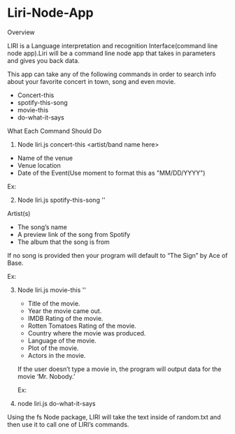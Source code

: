 # Liri-Node-App
Overview

LIRI is a Language interpretation and recognition Interface(command line node app).Liri will be a command line node app that takes in parameters and gives you back data.

This app can take any of the following commands in order to search info about your favorite concert in town, song and even movie.

* Concert-this
* spotify-this-song
* movie-this
* do-what-it-says

What Each Command Should Do

1. Node liri.js concert-this <artist/band name here>

* Name of the venue
* Venue location
* Date of the Event(Use moment to format this as "MM/DD/YYYY")

Ex:

2. Node liri.js spotify-this-song '<song name here>'
  
  Artist(s)

* The song’s name
* A preview link of the song from Spotify
* The album that the song is from

If no song is provided then your program will default to “The Sign” by Ace of Base.

Ex:

3. Node liri.js movie-this '<movie name here>'
  
   * Title of the movie.
   * Year the movie came out.
   * IMDB Rating of the movie.
   * Rotten Tomatoes Rating of the movie.
   * Country where the movie was produced.
   * Language of the movie.
   * Plot of the movie.
   * Actors in the movie.
   
   If the user doesn’t type a movie in, the program will output data for the movie ‘Mr. Nobody.’
   
   Ex:
   
 4. node liri.js do-what-it-says
 
  Using the fs Node package, LIRI will take the text inside of random.txt and then     use it to call one of LIRI’s commands.
   






